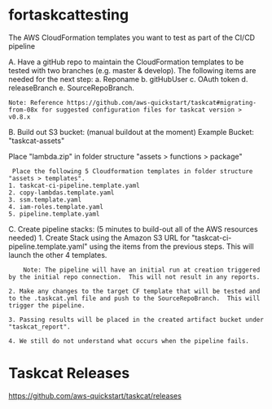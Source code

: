 # fortaskcattesting
The AWS CloudFormation templates you want to test as part of the CI/CD pipeline

A. Have a gitHub repo to maintain the CloudFormation templates to be tested with two branches (e.g. master & develop).  The following items are needed for the next step:
	a. Reponame
	b. gitHubUser
  c. OAuth token
	d. releaseBranch
	e. SourceRepoBranch.

    Note: Reference https://github.com/aws-quickstart/taskcat#migrating-from-08x for suggested configuration files for taskcat version > v0.8.x

B. Build out S3 bucket:  (manual buildout at the moment)
	       Example Bucket: "taskcat-assets"

   Place "lambda.zip" in folder structure "assets > functions > package"

	 Place the following 5 Cloudformation templates in folder structure "assets > templates".
    1. taskcat-ci-pipeline.template.yaml
    2. copy-lambdas.template.yaml
    3. ssm.template.yaml
    4. iam-roles.template.yaml
    5. pipeline.template.yaml

C.  Create pipeline stacks:  (5 minutes to build-out all of the AWS resources needed)
	  1. Create Stack using the Amazon S3 URL for "taskcat-ci-pipeline.template.yaml" using the items from the previous steps.  This will launch the other 4 templates.

        Note: The pipeline will have an initial run at creation triggered by the initial repo connection.  This will not result in any reports.

    2. Make any changes to the target CF template that will be tested and to the .taskcat.yml file and push to the SourceRepoBranch.  This will trigger the pipeline.

    3. Passing results will be placed in the created artifact bucket under "taskcat_report".

    4. We still do not understand what occurs when the pipeline fails.

     










# Taskcat Releases
https://github.com/aws-quickstart/taskcat/releases
